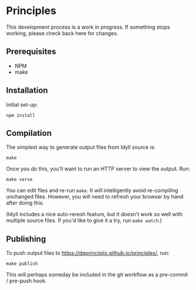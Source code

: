 # Principles

This development process is a work in progress. If something stops working, please check back here for changes.

## Prerequisites

* NPM
* make

## Installation

Initial set-up:
```
npm install
```

## Compilation

The simplest way to generate output files from Idyll source is:
```
make
```

Once you do this, you'll want to run an HTTP server to view the output. Run:
```
make serve
```

You can edit files and re-run `make`. It will intelligently avoid re-compiling unchanged files. However, you will need to refresh your browser by hand after doing this.

(Idyll includes a nice auto-reresh feature, but it doesn't work so well with multiple source files. If you'd like to give it a try, run `make watch`.)

## Publishing

To push output files to https://deprincipiis.github.io/principles/, run:
```
make publish
```

This will perhaps someday be included in the git workflow as a pre-commit / pre-push hook.
